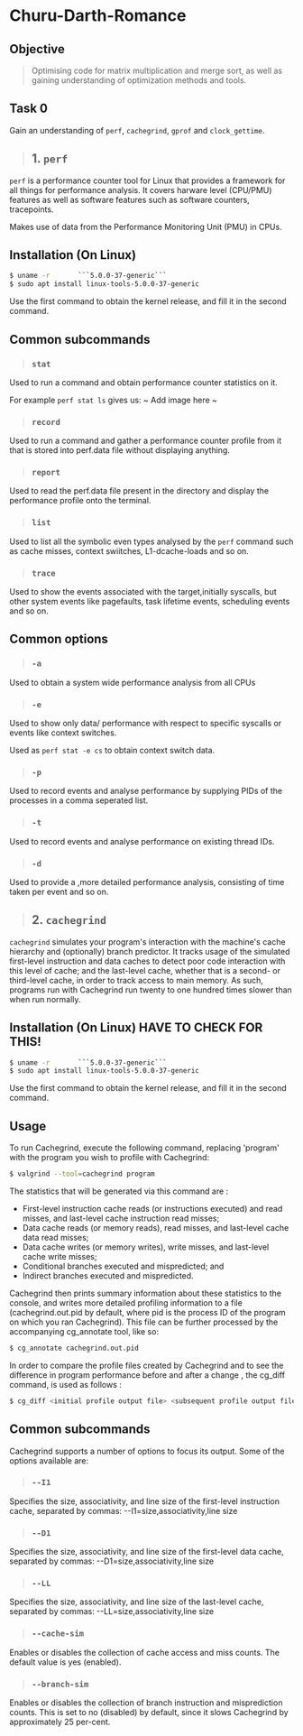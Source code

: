 # Churu-Darth-Romance

## Objective 

> Optimising code for matrix multiplication and merge sort, as well as gaining understanding of optimization methods and tools.

## Task 0

Gain an understanding of `​perf`, `cachegrind`, `gprof` and `clock_gettime​`.

>## 1. `perf`

`perf` is a performance counter tool for Linux that provides a framework for all things for performance analysis. It covers harware level (CPU/PMU) features as well as software features such as software counters, tracepoints.

Makes use of data from the Performance Monitoring Unit (PMU) in CPUs. 



## Installation (On Linux)

```bash
$ uname -r       ```5.0.0-37-generic```
$ sudo apt install linux-tools-5.0.0-37-generic
```
Use the first command to obtain the kernel release, and fill it in the second command.

## Common subcommands

>### `stat`

Used to run a command and obtain performance counter statistics on it.

For example `perf stat ls` gives us:
~ Add image here ~

>### `record`

Used to run a command and gather a performance counter profile from it that is stored into perf.data file without displaying anything. 

>### `report`

Used to read the perf.data file present in the directory and display the performance profile onto the terminal.

>### `list`

Used to list all the symbolic even types analysed by the `perf` command such as cache misses, context swiitches, L1-dcache-loads and so on.

>### `trace`

Used to show the events associated with the target,initially syscalls, but other system events like pagefaults, task lifetime events, scheduling events and so on.

## Common options

>### `-a`

Used to obtain a system wide performance analysis from all CPUs

>### `-e`

Used to show only data/ performance with respect to specific syscalls or events like context switches.

Used as `perf stat -e cs` to obtain context switch data.

>### `-p`

Used to record events and analyse performance by supplying PIDs of the processes in a comma seperated list.

>### `-t`

Used to record events and analyse performance on existing thread IDs.

>### `-d`

Used to provide a ,more detailed performance analysis, consisting of time taken per event and so on.

>## 2. `cachegrind`

`cachegrind` simulates your program's interaction with the machine's cache hierarchy and (optionally) branch predictor. It tracks usage of the simulated first-level instruction and data caches to detect poor code interaction with this level of cache; and the last-level cache, whether that is a second- or third-level cache, in order to track access to main memory. As such, programs run with Cachegrind run twenty to one hundred times slower than when run normally. 

## Installation (On Linux)   HAVE TO CHECK FOR THIS!

```bash
$ uname -r       ```5.0.0-37-generic```
$ sudo apt install linux-tools-5.0.0-37-generic
```
Use the first command to obtain the kernel release, and fill it in the second command.

## Usage

To run Cachegrind, execute the following command, replacing 'program' with the program you wish to profile with Cachegrind:

```bash 
$ valgrind --tool=cachegrind program
```

The statistics that will be generated via this command are : 

* First-level instruction cache reads (or instructions executed) and read misses, and last-level cache instruction read misses;
* Data cache reads (or memory reads), read misses, and last-level cache data read misses;
* Data cache writes (or memory writes), write misses, and last-level cache write misses;
* Conditional branches executed and mispredicted; and
* Indirect branches executed and mispredicted.

Cachegrind then prints summary information about these statistics to the console, and writes more detailed profiling information to a file (cachegrind.out.pid by default, where pid is the process ID of the program on which you ran Cachegrind).
This file can be further processed by the accompanying cg_annotate tool, like so:

```bash
$ cg_annotate cachegrind.out.pid
```

In order to compare the profile files created by Cachegrind and to see the difference in program performance before and after a change , the cg_diff command, is used as follows :

```bash
$ cg_diff <initial profile output file> <subsequent profile output file>
```

## Common subcommands 

Cachegrind supports a number of options to focus its output. Some of the options available are: 

>### `--I1`

Specifies the size, associativity, and line size of the first-level instruction cache, separated by commas: --I1=size,associativity,line size

>### `--D1`

Specifies the size, associativity, and line size of the first-level data cache, separated by commas: --D1=size,associativity,line size

>### `--LL`

Specifies the size, associativity, and line size of the last-level cache, separated by commas: --LL=size,associativity,line size

>### `--cache-sim`

Enables or disables the collection of cache access and miss counts. The default value is yes (enabled). 

>### `--branch-sim`

Enables or disables the collection of branch instruction and misprediction counts. This is set to no (disabled) by default, since it slows Cachegrind by approximately 25 per-cent. 




